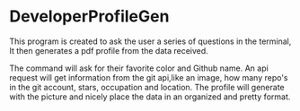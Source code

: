 # DeveloperProfileGen
 This program is created to ask the user a series of questions in the terminal, It then generates a pdf profile from the data received. 

   The command will ask for their favorite color and Github name. An api request will get information from the git api,like an image, how many repo's in the git account, stars, occupation and location. The profile will generate with the picture and nicely place the data in an organized and pretty format.
